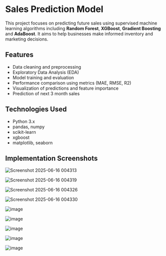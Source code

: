 # Sales Prediction Model

This project focuses on predicting future sales using supervised machine learning algorithms including **Random Forest**, **XGBoost**, **Gradient Boosting** and **AdaBoost**. It aims to help businesses make informed inventory and marketing decisions.

## Features

- Data cleaning and preprocessing
- Exploratory Data Analysis (EDA)
- Model training and evaluation
- Performance comparison using metrics (MAE, RMSE, R2)
- Visualization of predictions and feature importance
- Prediction of next 3 month sales

## Technologies Used

- Python 3.x
- pandas, numpy
- scikit-learn
- xgboost
- matplotlib, seaborn

## Implementation Screenshots

![Screenshot 2025-06-16 004313](https://github.com/user-attachments/assets/54fcbebf-2870-4ced-a410-6a855a3d8347)

![Screenshot 2025-06-16 004319](https://github.com/user-attachments/assets/db81b635-3a8a-4c4b-969d-b4d58e25321c)

![Screenshot 2025-06-16 004326](https://github.com/user-attachments/assets/6a2bd8db-102e-4243-9676-7eb56e2b0ef9)

![Screenshot 2025-06-16 004330](https://github.com/user-attachments/assets/9178574b-c302-4fa9-97d8-405a817a4dd8)

![image](https://github.com/user-attachments/assets/88e7b0f1-ef0a-439b-9268-eb8b2f65585e)

![image](https://github.com/user-attachments/assets/25506336-6274-47af-ad21-fc2279613829)

![image](https://github.com/user-attachments/assets/b3d93a49-be33-485f-adda-2a58c45670dc)

![image](https://github.com/user-attachments/assets/05e2c120-af36-4e22-8554-1f9a4983dc98)

![image](https://github.com/user-attachments/assets/d703d28f-651f-49bb-9e5c-7a67af3eadc5)
